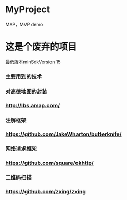 # MyProject
MAP，MVP demo

# 这是个废弃的项目

最低版本minSdkVersion 15

### 主要用到的技术

### 对高德地图的封装
### http://lbs.amap.com/

### 注解框架
### https://github.com/JakeWharton/butterknife/

### 网络请求框架
### https://github.com/square/okhttp/

### 二维码扫描
### https://github.com/zxing/zxing
